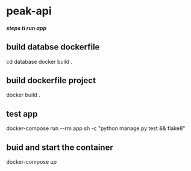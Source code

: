 # peak-api
##### steps ti run app
## build databse dockerfile
cd  database
docker build . 
## build dockerfile project
docker build . 
## test app
docker-compose run --rm app sh -c "python manage.py test && flake8"
## buid and start the container
docker-compose up



